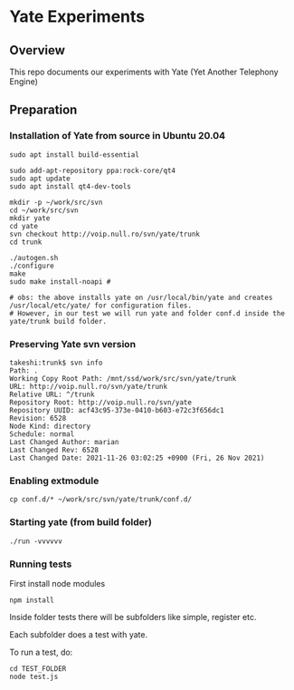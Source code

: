 # Yate Experiments

## Overview

This repo documents our experiments with Yate (Yet Another Telephony Engine)

## Preparation

### Installation of Yate from source in Ubuntu 20.04
```
sudo apt install build-essential

sudo add-apt-repository ppa:rock-core/qt4
sudo apt update
sudo apt install qt4-dev-tools
 
mkdir -p ~/work/src/svn
cd ~/work/src/svn
mkdir yate
cd yate
svn checkout http://voip.null.ro/svn/yate/trunk
cd trunk

./autogen.sh 
./configure
make
sudo make install-noapi #

# obs: the above installs yate on /usr/local/bin/yate and creates /usr/local/etc/yate/ for configuration files.
# However, in our test we will run yate and folder conf.d inside the yate/trunk build folder.
```
### Preserving Yate svn version
```
takeshi:trunk$ svn info
Path: .
Working Copy Root Path: /mnt/ssd/work/src/svn/yate/trunk
URL: http://voip.null.ro/svn/yate/trunk
Relative URL: ^/trunk
Repository Root: http://voip.null.ro/svn/yate
Repository UUID: acf43c95-373e-0410-b603-e72c3f656dc1
Revision: 6528
Node Kind: directory
Schedule: normal
Last Changed Author: marian
Last Changed Rev: 6528
Last Changed Date: 2021-11-26 03:02:25 +0900 (Fri, 26 Nov 2021)
```

### Enabling extmodule
```
cp conf.d/* ~/work/src/svn/yate/trunk/conf.d/
```

### Starting yate (from build folder)
```
./run -vvvvvv
```

### Running tests

First install node modules
```
npm install
```

Inside folder tests there will be subfolders like simple, register etc.

Each subfolder does a test with yate.

To run a test, do:
```
cd TEST_FOLDER
node test.js
```

